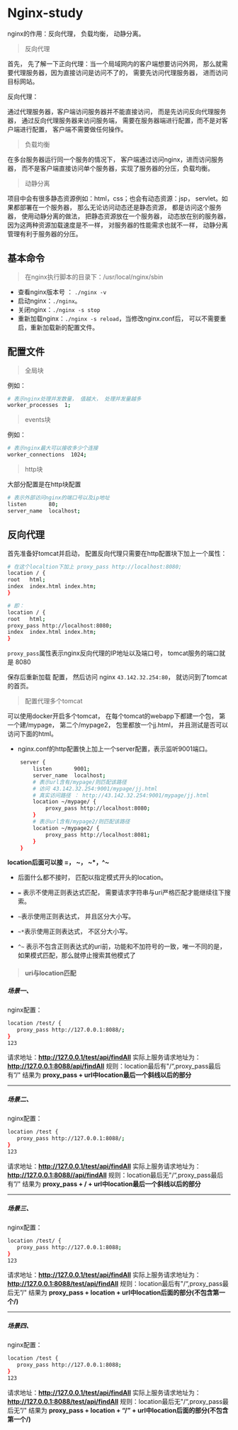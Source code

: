 # Nginx-study

nginx的作用：反向代理， 负载均衡， 动静分离。



> 反向代理

首先， 先了解一下正向代理：当一个局域网内的客户端想要访问外网， 那么就需要代理服务器，因为直接访问是访问不了的， 需要先访问代理服务器， 进而访问目标网站。



反向代理：

通过代理服务器，客户端访问服务器并不能直接访问， 而是先访问反向代理服务器， 通过反向代理服务器来访问服务端， 需要在服务器端进行配置，而不是对客户端进行配置， 客户端不需要做任何操作。



> 负载均衡

在多台服务器运行同一个服务的情况下， 客户端通过访问nginx，进而访问服务器， 而不是客户端直接访问单个服务器，实现了服务器的分压，负载均衡。



> 动静分离

项目中会有很多静态资源例如：html，css；也会有动态资源：jsp， servlet。如果都部署在一个服务器， 那么无论访问动态还是静态资源， 都是访问这个服务器， 使用动静分离的做法， 把静态资源放在一个服务器， 动态放在别的服务器， 因为这两种资源加载速度是不一样， 对服务器的性能需求也就不一样， 动静分离管理有利于服务器的分压。



## 基本命令



> 在nginx执行脚本的目录下：/usr/local/nginx/sbin

- 查看nginx版本号 ： `./nginx -v`
- 启动nginx：`./nginx`。
- 关闭nginx：`./nginx -s stop`
- 重新加载nginx：`./nginx -s reload`，当修改nginx.conf后， 可以不需要重启，重新加载新的配置文件。



## 配置文件



> 全局块



例如：

```bash
# 表示nginx处理并发数量， 值越大， 处理并发量越多
worker_processes  1;
```



> events块



例如：

```bash
# 表示nginx最大可以接收多少个连接
worker_connections  1024;
```





> http块

大部分配置是在http块配置

```bash
# 表示外部访问nginx的端口号以及ip地址
listen       80;
server_name  localhost;
```





## 反向代理



首先准备好tomcat并启动， 配置反向代理只需要在http配置块下加上一个属性：

```bash
# 在这个localtion下加上 proxy_pass http://localhost:8080;
location / {
root   html;
index  index.html index.htm;
}

# 即：
location / {
root   html;
proxy_pass http://localhost:8080;
index  index.html index.htm;
}
```



`proxy_pass`属性表示nginx反向代理的IP地址以及端口号， tomcat服务的端口就是 8080



保存后重新加载 配置， 然后访问 nginx  `43.142.32.254:80`， 就访问到了tomcat的首页。



> 配置代理多个tomcat

可以使用docker开启多个tomcat， 在每个tomcat的webapp下都建一个包， 第一个建/mypage， 第二个/mypage2， 包里都放一个jj.html， 并且测试是否可以访问下面的html。



- nginx.conf的http配置快上加上一个server配置，表示监听9001端口。

```bash
    server {
        listen       9001;
        server_name  localhost;
		# 表示url含有/mypage/则匹配该路径
		# 访问 43.142.32.254:9001/mypage/jj.html
		# 真实访问路径 ： http://43.142.32.254:9001/mypage/jj.html
        location ~/mypage/ {
            proxy_pass http://localhost:8080;
        }
        # 表示url含有/mypage2/则匹配该路径
        location ~/mypage2/ {
            proxy_pass http://localhost:8081;
        }
    }

```



**location后面可以接 =， ~， ~*，^~**

- 后面什么都不接时， 匹配以指定模式开头的location。

- `=` 表示不使用正则表达式匹配， 需要请求字符串与uri严格匹配才能继续往下搜索。
- `~`表示使用正则表达式， 并且区分大小写。
- `~*`表示使用正则表达式， 不区分大小写。
- `^~` 表示不包含正则表达式的uri前，功能和不加符号的一致，唯一不同的是，如果模式匹配，那么就停止搜索其他模式了



> #### uri与location匹配

##### 场景一、

nginx配置：

```bash
location /test/ {
   proxy_pass http://127.0.0.1:8088/;
}
123
```

请求地址：**http://127.0.0.1/test/api/findAll**
 实际上服务请求地址为：**http://127.0.0.1:8088/api/findAll**
 规则：location最后有"/“,proxy_pass最后有”/" 结果为 **proxy_pass + url中location最后一个斜线以后的部分**

------

##### 场景二、

nginx配置：

```bash
location /test {
   proxy_pass http://127.0.0.1:8088/;
}
123
```

请求地址：**http://127.0.0.1/test/api/findAll**
 实际上服务请求地址为：**http://127.0.0.1:8088//api/findAll**
 规则：location最后无"/“,proxy_pass最后有”/" 结果为 **proxy_pass + / + url中location最后一个斜线以后的部分**

------

##### 场景三、

nginx配置：

```bash
location /test/ {
   proxy_pass http://127.0.0.1:8088;
}
123
```

请求地址：**http://127.0.0.1/test/api/findAll**
 实际上服务请求地址为：**http://127.0.0.1:8088/test/api/findAll**
 规则：location最后有"/“,proxy_pass最后无”/" 结果为 **proxy_pass + location + url中location后面的部分(不包含第一个/)**

------

##### 场景四、

nginx配置：

```bash
location /test {
   proxy_pass http://127.0.0.1:8088;
}
123
```

请求地址：**http://127.0.0.1/test/api/findAll**
 实际上服务请求地址为：**http://127.0.0.1:8088/test/api/findAll**
 规则：location最后无"/“,proxy_pass最后无”/" 结果为 **proxy_pass + location + “/” + url中location后面的部分(不包含第一个/)**